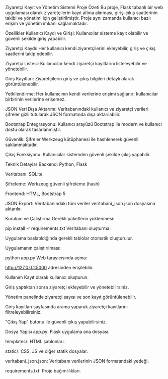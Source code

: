Ziyaretçi Kayıt ve Yönetim Sistemi
Proje Özeti
Bu proje, Flask tabanlı bir web uygulaması olarak ziyaretçilerin kayıt altına alınması, giriş-çıkış saatlerinin takibi ve yönetimi için geliştirilmiştir. 
Proje aynı zamanda kullanıcı bazlı erişim ve yönetim imkanı sağlamaktadır.

Özellikler
Kullanıcı Kaydı ve Girişi: Kullanıcılar sisteme kayıt olabilir ve güvenli şekilde giriş yapabilir.

Ziyaretçi Kaydı: Her kullanıcı kendi ziyaretçilerini ekleyebilir, giriş ve çıkış saatlerini takip edebilir.

Ziyaretçi Listesi: Kullanıcılar kendi ziyaretçi kayıtlarını listeleyebilir ve yönetebilir.

Giriş Kayıtları: Ziyaretçilerin giriş ve çıkış bilgileri detaylı olarak görüntülenebilir.

Yetkilendirme: Her kullanıcının kendi verilerine erişimi sağlanır; kullanıcılar birbirinin verilerine erişemez.

JSON Veri Dışa Aktarımı: Veritabanındaki kullanıcı ve ziyaretçi verileri şifreler gizli tutularak JSON formatında dışa aktarılabilir.

Bootstrap Entegrasyonu: Kullanıcı arayüzü Bootstrap ile modern ve kullanıcı dostu olarak tasarlanmıştır.

Güvenlik: Şifreler Werkzeug kütüphanesi ile hashlenerek güvenli saklanmaktadır.

Çıkış Fonksiyonu: Kullanıcılar sistemden güvenli şekilde çıkış yapabilir.

Teknik Detaylar
Backend: Python, Flask

Veritabanı: SQLite

Şifreleme: Werkzeug güvenli şifreleme (hash)

Frontend: HTML, Bootstrap 5

JSON Export: Veritabanındaki tüm veriler veritabani_json.json dosyasına aktarılır.

Kurulum ve Çalıştırma
Gerekli paketlerin yüklenmesi:

pip install -r requirements.txt
Veritabanı oluşturma:

Uygulama başlatıldığında gerekli tablolar otomatik oluşturulur.

Uygulamanın çalıştırılması:

python app.py
Web tarayıcısında açma:

http://127.0.0.1:5000 adresinden erişilebilir.

Kullanım
Kayıt olarak kullanıcı oluşturun.

Giriş yaptıktan sonra ziyaretçi ekleyebilir ve yönetebilirsiniz.

Yönetim panelinde ziyaretçi sayısı ve son kayıt görüntülenebilir.

Giriş kayıtları sayfasında arama yaparak ziyaretçi kayıtlarını filtreleyebilirsiniz.

"Çıkış Yap" butonu ile güvenli çıkış yapabilirsiniz.

Dosya Yapısı
app.py: Flask uygulama ana dosyası.

templates/: HTML şablonları.

static/: CSS, JS ve diğer statik dosyalar.

veritabani_json.json: Veritabanı verilerinin JSON formatındaki yedeği.

requirements.txt: Proje bağımlılıkları.
